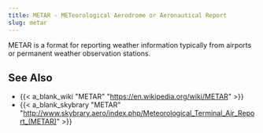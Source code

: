 ```yaml
---
title: METAR - METeorological Aerodrome or Aeronautical Report
slug: metar
---
```


METAR is a format for reporting weather information typically
from airports or permanent weather observation stations.

## See Also

* {{< a_blank_wiki "METAR" "https://en.wikipedia.org/wiki/METAR" >}}
* {{< a_blank_skybrary "METAR" "http://www.skybrary.aero/index.php/Meteorological_Terminal_Air_Report_(METAR)" >}}
